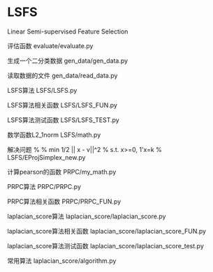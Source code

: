 # LSFS
Linear Semi-supervised Feature Selection


评估函数
evaluate/evaluate.py

生成一个二分类数据
gen_data/gen_data.py

读取数据的文件
gen_data/read_data.py

LSFS算法
LSFS/LSFS.py

LSFS算法相关函数
LSFS/LSFS_FUN.py

LSFS算法测试函数
LSFS/LSFS_TEST.py

数学函数L2_1norm
LSFS/math.py

解决问题
%
%  min  1/2 || x - v||^2
%  s.t. x>=0, 1'x=k
%
LSFS/EProjSimplex_new.py

计算pearson的函数
PRPC/my_math.py

PRPC算法
PRPC/PRPC.py

PRPC算法相关函数
PRPC/PRPC_FUN.py

laplacian_score算法
laplacian_score/laplacian_score.py

laplacian_score算法相关函数
laplacian_score/laplacian_score_FUN.py


laplacian_score算法测试函数
laplacian_score/laplacian_score_test.py


常用算法
laplacian_score/algorithm.py
